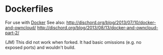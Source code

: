# Dockerfiles
For use with [Docker](http://docker.io)
See also:
	http://dischord.org/blog/2013/07/10/docker-and-owncloud/
	http://dischord.org/blog/2013/08/13/docker-and-owncloud-part-2/

(JM) This did not work when forked. It had basic omissions (e.g. no exposed ports) and wouldn't build.

